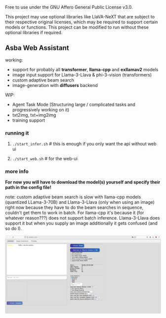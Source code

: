 Free to use under the GNU Affero General Public License v3.0.  

This project may use optional libraries like LlaVA-NeXT that are subject to their respective original licenses, which may be required to support certain models or functions. This project can be modified to run without these optional libraries if required.

## Asba Web Assistant

working:  
- support for probably all **transformer**, **llama-cpp** and **exllamav2** models
- image input support for Llama-3-Llava & phi-3-vision (transformers) 
- custom adaptive beam search
- image-generation with **diffusers** backend

WIP:
- Agent Task Mode (Structuring large / complicated tasks and progressively working on it)
- txt2img, txt+img2img
- training support

### running it  
1. `./start_infer.sh` # this is enough if you only want the api without web ui  

2. `./start_web.sh` # for the web-ui

### more info  

**For now you will have to download the model(s) yourself and specify their path in the config file!**

note: custom adaptive beam search is slow with llama-cpp models (quantized LLama-3-70B) and Llama-3-Llava (only when using an image) right now because they have to do the beam searches in sequence, couldn't get them to work in batch. For llama-cpp it's because it (for whatever reason???) does not support batch inference. Llama-3-Llava does support it but when you supply an image additionally it gets confused (and so do I).

![Web UI](misc/web_ui.png)
